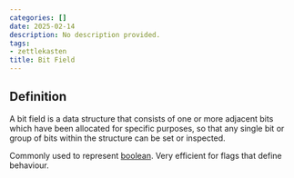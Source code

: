 ```yaml
---
categories: []
date: 2025-02-14
description: No description provided.
tags:
- zettlekasten
title: Bit Field
---
```


## Definition

A bit field is a data structure that consists of one or more adjacent bits which have been allocated for specific purposes, so that any single bit or group of bits within the structure can be set or inspected.

Commonly used to represent [boolean](boolean). Very efficient for flags that define behaviour.
